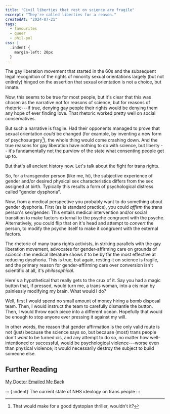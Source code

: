 ```yaml
---
title: "Civil liberties that rest on science are fragile"
excerpt: "They're called liberties for a reason."
createdAt: "2024-07-21"
tags:
  - favourites
  - queer
  - phil-pol
css: |
  .indent {
    margin-left: 20px
  }
---
```


The gay liberation movement that started in the 60s and the subsequent legal
recognition of the rights of minority sexual orientations largely (but not
entirely) hinged on the assertion that sexual orientation is not a choice, but
innate.

Now, this seems to be true for most people, but it's clear that this was chosen
as the narrative not for reasons of science, but for reasons of rhetoric---if
true, denying gay people their rights would be denying them any hope of ever
finding love. That rhetoric worked pretty well on social conservatives.

But such a narrative is fragile. Had their opponents managed to prove that
sexual orientation _could_ be changed (for example, by inventing a new form of
psychosurgery[^thriller]), the whole thing would come crashing down. And the
true reasons for gay liberation have nothing to do with science, but liberty --
it's fundamentally not the purview of the state what consenting people get up
to.

[^thriller]: That would make for a good dystopian thriller, wouldn't it?

But that's all ancient history now. Let's talk about the fight for trans
rights.

So, for a transgender person (like me, hi), the subjective experience of
gender and/or desired physical sex characteristics differs from the sex
assigned at birth. Typically this results a form of psychological distress
called "gender dysphoria".

Now, from a medical perspective you probably want to do something about gender
dysphoria. First (as is standard practice), you could _affirm_ the trans
person's sex/gender: This entails medical intervention and/or social transition
to make factors external to the psyche congruent with the psyche.
Alternatively, you could flip that on it's head and attempt to _convert_ the
person, to modify the psyche itself to make it congruent with the external
factors.

The rhetoric of many trans rights activists, in striking parallels with the gay
liberation movement, advocates for gender-affirming care on grounds of
_science_: the medical literature shows it to be by far the most effective at
reducing dysphoria. This is true, but again, resting it on science is fragile,
and the primary reason for gender-affirming care over conversion isn't
scientific at all, it's *philosophical*.

Here's a hypothetical that really gets to the crux of it. Say you had a magic
button that, if pressed, would turn me, a trans woman, into a cis man by
painlessly modifying my brain. What would I do?

Well, first I would spend no small amount of money hiring a bomb disposal team.
Then, I would instruct the team to carefully dismantle the button. Then, I
would throw each piece into a different ocean. Hopefully that would be enough
to stop anyone ever pressing it against my will.

In other words, the reason that gender affirmation is the only valid route is
not (just) because the science says so, but because (most) trans people don't
_want_ to be turned cis, and any attempt to do so, no matter how
well-intentioned or successful, would be psychological violence---worse even
than physical violence; it would necessarily destroy the subject to build someone else.

## Further Reading

[My Doctor Emailed Me Back](https://transwrites.world/my-doctor-emailed-me-back/)

::: {.indent}
The current state of NHS ideology on trans people
:::
